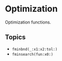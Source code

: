 # Optimization

Optimization functions.

## Topics

- ``fminbnd(_:x1:x2:tol:)``
- ``fminsearch(fun:x0:)``
